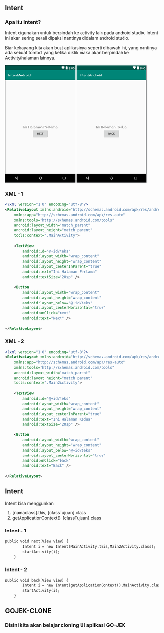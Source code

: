 ## Intent
### Apa itu Intent?
Intent digunakan untuk berpindah ke activity lain pada android studio. Intent ini akan sering sekali dipakai nantinya didalam android studio.

Biar kebayang kita akan buat aplikasinya seperti dibawah ini, yang nantinya ada sebuat tombol yang ketika diklik maka akan berpindah ke Activity/halaman lainnya.

![Card](assets/intent1.png)
![Card](assets/Intent2.png)

### XML - 1
```xml
<?xml version="1.0" encoding="utf-8"?>
<RelativeLayout xmlns:android="http://schemas.android.com/apk/res/android"
    xmlns:app="http://schemas.android.com/apk/res-auto"
    xmlns:tools="http://schemas.android.com/tools"
    android:layout_width="match_parent"
    android:layout_height="match_parent"
    tools:context=".MainActivity">

    <TextView
        android:id="@+id/teks"
        android:layout_width="wrap_content"
        android:layout_height="wrap_content"
        android:layout_centerInParent="true"
        android:text="Ini Halaman Pertama"
        android:textSize="20sp" />

    <Button
        android:layout_width="wrap_content"
        android:layout_height="wrap_content"
        android:layout_below="@+id/teks"
        android:layout_centerHorizontal="true"
        android:onClick="next"
        android:text="Next" />

</RelativeLayout>
```

### XML - 2
```xml
<?xml version="1.0" encoding="utf-8"?>
<RelativeLayout xmlns:android="http://schemas.android.com/apk/res/android"
    xmlns:app="http://schemas.android.com/apk/res-auto"
    xmlns:tools="http://schemas.android.com/tools"
    android:layout_width="match_parent"
    android:layout_height="match_parent"
    tools:context=".Main2Activity">

    <TextView
        android:id="@+id/teks"
        android:layout_width="wrap_content"
        android:layout_height="wrap_content"
        android:layout_centerInParent="true"
        android:text="Ini Halaman Kedua"
        android:textSize="20sp" />

    <Button
        android:layout_width="wrap_content"
        android:layout_height="wrap_content"
        android:layout_below="@+id/teks"
        android:layout_centerHorizontal="true"
        android:onClick="back"
        android:text="Back" />

</RelativeLayout>
```
## Intent
Intent bisa menggunkan 
1. [namaclass].this, [classTujuan].class
2. getApplicationContext(), [classTujuan].class

### Intent - 1
```xml
public void next(View view) {
        Intent i = new Intent(MainActivity.this,Main2Activity.class);
        startActivity(i);
    }
```

### Intent - 2
```xml
public void back(View view) {
        Intent i = new Intent(getApplicationContext(),MainActivity.class);
        startActivity(i);
    }
```

## GOJEK-CLONE
### Disini kita akan belajar cloning UI aplikasi GO-JEK 
